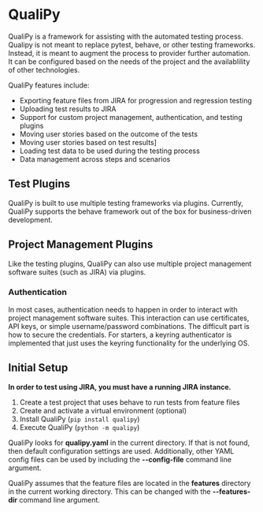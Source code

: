 # QualiPy
QualiPy is a framework for assisting with the automated testing process.  Qualipy is not meant to replace pytest, behave, or other testing frameworks.  Instead, it is meant to augment the process to provider further automation.  It can be configured based on the needs of the project and the availablility of other technologies.

QualiPy features include:
- Exporting feature files from JIRA for progression and regression testing
- Uploading test results to JIRA
- Support for custom project management, authentication, and testing plugins
- Moving user stories based on the outcome of the tests
- Moving user stories based on test results]
- Loading test data to be used during the testing process
- Data management across steps and scenarios

## Test Plugins
QualiPy is built to use multiple testing frameworks via plugins.  Currently, QualiPy supports the behave framework out of the box for business-driven development.

## Project Management Plugins
Like the testing plugins, QualiPy can also use multiple project management software suites (such as JIRA) via plugins.

### Authentication
In most cases, authentication needs to happen in order to interact with project management software suites.  This interaction can use certificates, API keys, or simple username/password combinations.  The difficult part is how to secure the credentials.  For starters, a keyring authenticator is implemented that just uses the keyring functionality for the underlying OS.

## Initial Setup
**In order to test using JIRA, you must have a running JIRA instance.**
1. Create a test project that uses behave to run tests from feature files
1. Create and activate a virtual environment (optional)
1. Install QualiPy (`pip install qualipy`)
1. Execute QualiPy (`python -m qualipy`)

QualiPy looks for **qualipy.yaml** in the current directory.  If that is not found, then default configuration settings are used.  Additionally, other YAML config files can be used by including the **--config-file** command line argument. 

QualiPy assumes that the feature files are located in the **features** directory in the current working directory.  This can be changed with the **--features-dir** command line argument.